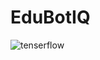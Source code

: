 # EduBotIQ

![tenserflow](https://github.com/ismailaib/EduBotIQ/assets/65982831/d8da6f5c-bc63-4fa0-819b-2afb42bcd874)
